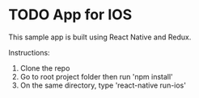 # TODO App for IOS

This sample app is built using React Native and Redux.

Instructions:

1. Clone the repo
2. Go to root project folder then run 'npm install'
3. On the same directory, type 'react-native run-ios'
